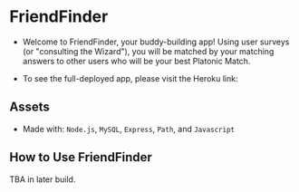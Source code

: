 # FriendFinder

* Welcome to FriendFinder, your buddy-building app! Using user surveys (or "consulting the Wizard"), you will be matched by your matching answers to other users who will be your best Platonic Match.

* To see the full-deployed app, please visit the Heroku link:

## Assets

* Made with: `Node.js`, `MySQL`, `Express`, `Path`, and `Javascript`

## How to Use FriendFinder

TBA in later build.